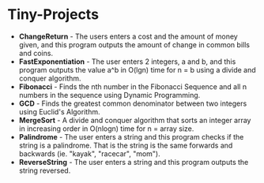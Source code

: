 # Tiny-Projects
- **ChangeReturn** - The users enters a cost and the amount of money given, and this program outputs the amount of change in common bills and coins.
- **FastExponentiation** - The user enters 2 integers, a and b, and this program outputs the value a^b in O(lgn) time for n = b using a divide and conquer algorithm.
- **Fibonacci** - Finds the nth number in the Fibonacci Sequence and all n numbers in the sequence using Dynamic Programming.
- **GCD** - Finds the greatest common denominator between two integers using Euclid's Algorithm.
- **MergeSort** - A divide and conquer algorithm that sorts an integer array in increasing order in O(nlogn) time for n = array size.
- **Palindrome** - The user enters a string and this program checks if the string is a palindrome. That is the string is the same forwards and backwards (ie. "kayak", "racecar", "mom").
- **ReverseString** - The user enters a string and this program outputs the string reversed.
